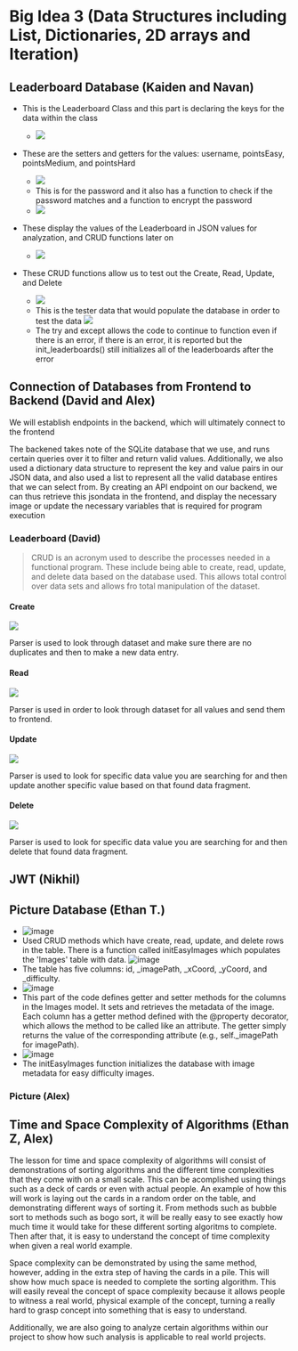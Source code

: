 # Big Idea 3 (Data Structures including List, Dictionaries, 2D arrays and Iteration)

## Leaderboard Database (Kaiden and Navan)
- This is the Leaderboard Class and this part is declaring the keys for the data within the class 
    - ![](https://user-images.githubusercontent.com/58792082/233266574-d205a5ce-da6e-4050-84d7-154da8f85670.png)

- These are the setters and getters for the values: username, pointsEasy, pointsMedium, and pointsHard
    - ![](https://user-images.githubusercontent.com/58792082/233268298-a2643fd3-9b52-40fc-81a3-e0cb4de9d89b.png)
    - This is for the password and it also has a function to check if the password matches and a function to encrypt the password 
    - ![](https://user-images.githubusercontent.com/58792082/233268610-1bb0e439-e316-4a7f-b5da-3ee323ce2057.png)
- These display the values of the Leaderboard in JSON values for analyzation, and CRUD functions later on
    - ![](https://user-images.githubusercontent.com/69410126/232369779-f10018e9-f7ce-43cc-a2f7-3c7ee761d9aa.png)
- These CRUD functions allow us to test out the Create, Read, Update, and Delete
    - ![](https://user-images.githubusercontent.com/69410126/232370060-6d36173d-414e-47f0-ace6-86880603dfc7.png)
    - This is the tester data that would populate the database in order to test the data ![](https://user-images.githubusercontent.com/69410126/232370169-b2632e88-459b-4a06-87b7-cf6b5e0d2c26.png)
    - The try and except allows the code to continue to function even if there is an error, if there is an error, it is reported but the init_leaderboards() still initializes all of the leaderboards after the error

## Connection of Databases from Frontend to Backend (David and Alex)
We will establish endpoints in the backend, which will ultimately connect to the frontend

The backened takes note of the SQLite database that we use, and runs certain queries over it to filter and return valid values. Additionally, we also used a dictionary data structure to represent the key and value pairs in our JSON data, and also used a list to represent all the valid database entires that we can select from. By creating an API endpoint on our backend, we can thus retrieve this jsondata in the frontend, and display the necessary image or update the necessary variables that is required for program execution 


### Leaderboard (David)

>CRUD is an acronym used to describe the processes needed in a functional program. These include being able to create, read, update, and delete data based on the database used. This allows total control over data sets and allows fro total manipulation of the dataset.

#### Create

![]({{site.baseurl}}/lessonimages/create.png " ")

Parser is used to look through dataset and make sure there are no duplicates and then to make a new data entry.

#### Read

![]({{site.baseurl}}/lessonimages/read.png " ")

Parser is used in order to look through dataset for all values and send them to frontend.

#### Update

![]({{site.baseurl}}/lessonimages/update.png " ")

Parser is used to look for specific data value you are searching for and then update another specific value based on that found data fragment.

#### Delete

![]({{site.baseurl}}/lessonimages/delete.png " ")

Parser is used to look for specific data value you are searching for and then delete that found data fragment.

## JWT (Nikhil)



## Picture Database (Ethan T.)
- ![image](https://user-images.githubusercontent.com/111910633/233181629-36a561c0-8ba5-4644-ac43-274c74a55dff.png)
- Used CRUD methods which have create, read, update, and delete rows in the table.  There is a function called initEasyImages which populates the 'Images' table with data.
![image](https://user-images.githubusercontent.com/111910633/233180602-c81c1931-85a4-4d8e-b738-a091eb803d60.png)
-  The table has five columns: id, _imagePath, _xCoord, _yCoord, and _difficulty.
- ![image](https://user-images.githubusercontent.com/111910633/233181071-4442d4c3-8c54-497f-b3bf-d625e6742c05.png)
- This part of the code defines getter and setter methods for the columns in the Images model.  It sets and retrieves the metadata of the image.  Each column has a getter method defined with the @property decorator, which allows the method to be called like an attribute. The getter simply returns the value of the corresponding attribute (e.g., self._imagePath for imagePath).
- ![image](https://user-images.githubusercontent.com/111910633/233181852-9daeed5a-6ab7-4d46-8069-8bcf390ea07a.png)
- The initEasyImages function initializes the database with image metadata for easy difficulty images.



### Picture (Alex)



## Time and Space Complexity of Algorithms (Ethan Z, Alex)
The lesson for time and space complexity of algorithms will consist of demonstrations of sorting algorithms and the different time complexities that they come with on a small scale. This can be acomplished using things such as a deck of cards or even with actual people. An example of how this will work is laying out the cards in a random order on the table, and demonstrating different ways of sorting it. From methods such as bubble sort to methods such as bogo sort, it will be really easy to see exactly how much time it would take for these different sorting algoritms to complete. Then after that, it is easy to understand the concept of time complexity when given a real world example.

Space complexity can be demonstrated by using the same method, however, adding in the extra step of having the cards in a pile. This will show how much space is needed to complete the sorting algorithm. This will easily reveal the concept of space complexity because it allows people to witness a real world, physical example of the concept, turning a really hard to grasp concept into something that is easy to understand.

Additionally, we are also going to analyze certain algorithms within our project to show how such analysis is applicable to real world projects.
